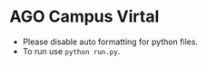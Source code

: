 # AGO Campus Virtal

- Please disable auto formatting for python files.
- To run use `python run.py`.